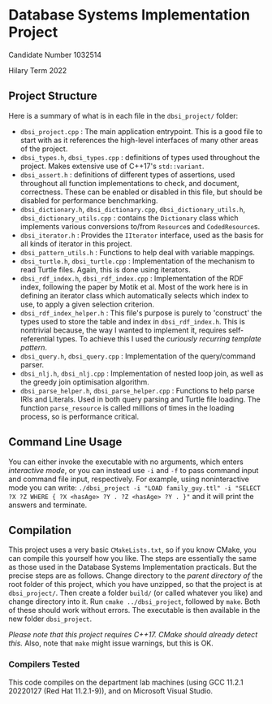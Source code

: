 # Database Systems Implementation Project

Candidate Number 1032514

Hilary Term 2022

## Project Structure

Here is a summary of what is in each file in the `dbsi_project/` folder:
- `dbsi_project.cpp` : The main application entrypoint. This is a good file to start with as it references the high-level interfaces of many other areas of the project.
- `dbsi_types.h`, `dbsi_types.cpp` : definitions of types used throughout the project. Makes extensive use of C++17's `std::variant`.
- `dbsi_assert.h` : definitions of different types of assertions, used throughout all function implementations to check, and document, correctness. These can be enabled or disabled in this file, but should be disabled for performance benchmarking.
- `dbsi_dictionary.h`, `dbsi_dictionary.cpp`, `dbsi_dictionary_utils.h`, `dbsi_dictionary_utils.cpp` : contains the `Dictionary` class which implements various conversions to/from `Resource`s and `CodedResource`s.
- `dbsi_iterator.h` : Provides the `IIterator` interface, used as the basis for all kinds of iterator in this project.
- `dbsi_pattern_utils.h` : Functions to help deal with variable mappings.
- `dbsi_turtle.h`, `dbsi_turtle.cpp` : Implementation of the mechanism to read Turtle files. Again, this is done using iterators.
- `dbsi_rdf_index.h`, `dbsi_rdf_index.cpp` : Implementation of the RDF index, following the paper by Motik et al. Most of the work here is in defining an iterator class which automatically selects which index to use, to apply a given selection criterion.
- `dbsi_rdf_index_helper.h` : This file's purpose is purely to 'construct' the types used to store the table and index in `dbsi_rdf_index.h`. This is nontrivial because, the way I wanted to implement it, requires self-referential types. To achieve this I used the _curiously recurring template pattern_.
- `dbsi_query.h`, `dbsi_query.cpp` : Implementation of the query/command parser.
- `dbsi_nlj.h`, `dbsi_nlj.cpp` : Implementation of nested loop join, as well as the greedy join optimisation algorithm.
- `dbsi_parse_helper.h`, `dbsi_parse_helper.cpp` : Functions to help parse IRIs and Literals. Used in both query parsing and Turtle file loading. The function `parse_resource` is called millions of times in the loading process, so is performance critical.

## Command Line Usage

You can either invoke the executable with no arguments, which enters _interactive mode_, or you can instead use `-i` and `-f` to pass command input and command file input, respectively.
For example, using noninteractive mode you can write:
```./dbsi_project -i "LOAD family_guy.ttl" -i "SELECT ?X ?Z WHERE { ?X <hasAge> ?Y . ?Z <hasAge> ?Y . }"```
and it will print the answers and terminate.

## Compilation

This project uses a very basic `CMakeLists.txt`, so if you know CMake, you can compile this yourself how you like.
The steps are essentially the same as those used in the Database Systems Implementation practicals.
But the precise steps are as follows.
Change directory to the *parent directory of* the root folder of this project, which you have unzipped, so that the project is at `dbsi_project/`.
Then create a folder `build/` (or called whatever you like) and change directory into it.
Run `cmake ../dbsi_project`, followed by `make`.
Both of these should work without errors.
The executable is then available in the new folder `dbsi_project`.

*Please note that this project requires C++17. CMake should already detect this.*
Also, note that `make` might issue warnings, but this is OK.

### Compilers Tested

This code compiles on the department lab machines (using GCC 11.2.1 20220127 (Red Hat 11.2.1-9)), and on Microsoft Visual Studio.
